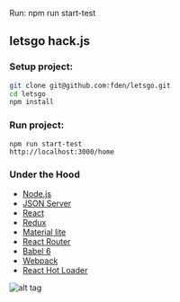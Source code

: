 Run: npm run start-test
## letsgo hack.js ##


### Setup project:

```bash
git clone git@github.com:fden/letsgo.git
cd letsgo
npm install
```

### Run project:

```
npm run start-test
http://localhost:3000/home
```

### Under the Hood
 - [Node.js](https://nodejs.org/en/)
 - [JSON Server](https://github.com/typicode/json-server)
 - [React](https://github.com/facebook/react)
 - [Redux](https://github.com/reactjs/redux)
 - [Material lite](https://www.getmdl.io/)
 - [React Router](https://github.com/reactjs/react-router)
 - [Babel 6](https://github.com/babel/babel)
 - [Webpack](https://github.com/webpack/webpack)
 - [React Hot Loader](https://github.com/gaearon/react-hot-loader)

![alt tag](demo.gif)
